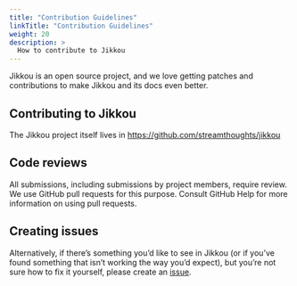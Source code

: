 ```yaml
---
title: "Contribution Guidelines"
linkTitle: "Contribution Guidelines"
weight: 20
description: >
  How to contribute to Jikkou
---
```


Jikkou is an open source project, and we love getting patches and contributions to make Jikkou and its docs even better.


## Contributing to Jikkou
The Jikkou project itself lives in https://github.com/streamthoughts/jikkou

## Code reviews
All submissions, including submissions by project members, require review. We use GitHub pull requests for this purpose. Consult GitHub Help for more information on using pull requests.

## Creating issues
Alternatively, if there’s something you’d like to see in Jikkou (or if you’ve found something that isn’t working the way you’d expect),
but you’re not sure how to fix it yourself, please create an [issue](https://github.com/streamthoughts/jikkou/issues).
